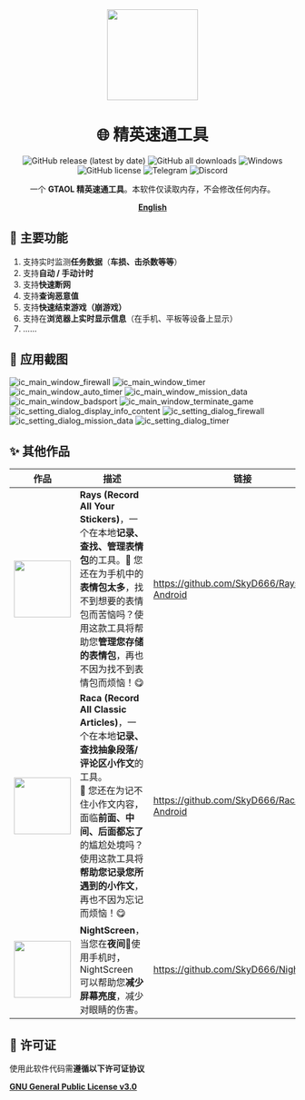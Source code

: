 <div align="center">
    <div>
        <img src="../../image/ico.png" style="height: 160px"/>
    </div>
    <h1>🌐 精英速通工具</h1>
    <p>
        <a href="https://github.com/GTA5Oracle/EliteSpeedrunTool/releases/latest" style="text-decoration:none">
            <img src="https://img.shields.io/github/v/release/GTA5Oracle/EliteSpeedrunTool?display_name=release&style=for-the-badge" alt="GitHub release (latest by date)"/>
        </a>
        <a href="https://github.com/GTA5Oracle/EliteSpeedrunTool/releases/latest" style="text-decoration:none" >
            <img src="https://img.shields.io/github/downloads/GTA5Oracle/EliteSpeedrunTool/total?style=for-the-badge" alt="GitHub all downloads"/>
        </a>
        <a href="https://doc.qt.io/qt-6/supported-platforms.html" style="text-decoration:none" >
            <img src="https://img.shields.io/badge/Windows 10+-blue?style=for-the-badge&logo=windows&logoColor=white" alt="Windows"/>
        </a>
        <a href="https://github.com/GTA5Oracle/EliteSpeedrunTool/blob/master/LICENSE" style="text-decoration:none" >
            <img src="https://img.shields.io/github/license/GTA5Oracle/EliteSpeedrunTool?style=for-the-badge" alt="GitHub license"/>
        </a>
        <a href="https://t.me/SkyD666Chat" style="text-decoration:none" >
            <img src="https://img.shields.io/badge/Telegram-2CA5E0?logo=telegram&logoColor=white&style=for-the-badge" alt="Telegram"/>
        </a>
        <a href="https://discord.gg/pEWEjeJTa3" style="text-decoration:none" >
            <img src="https://img.shields.io/discord/982522006819991622?color=5865F2&label=Discord&logo=discord&logoColor=white&style=for-the-badge" alt="Discord"/>
        </a>
    </p>
    <p>
        一个 <b>GTAOL 精英速通工具</b>。本软件仅读取内存，不会修改任何内存。
    </p>
    <p>
        <b><a href="../../README.md">English</a></b>
    </p>
</div>




## 🎉 主要功能

1. 支持实时监测**任务数据**（**车损、击杀数等等**）
2. 支持**自动 / 手动计时**
3. 支持**快速断网**
4. 支持**查询恶意值**
5. 支持**快速结束游戏（崩游戏）**
6. 支持在**浏览器上实时显示信息**（在手机、平板等设备上显示）
7. ......


## 🤩 应用截图

![ic_main_window_firewall](../../image/zh-rCN/ic_main_window_firewall.png) ![ic_main_window_timer](../../image/zh-rCN/ic_main_window_timer.png)
![ic_main_window_auto_timer](../../image/zh-rCN/ic_main_window_auto_timer.png) ![ic_main_window_mission_data](../../image/zh-rCN/ic_main_window_mission_data.png)
![ic_main_window_badsport](../../image/zh-rCN/ic_main_window_badsport.png) ![ic_main_window_terminate_game](../../image/zh-rCN/ic_main_window_terminate_game.png)
![ic_setting_dialog_display_info_content](../../image/zh-rCN/ic_setting_dialog_display_info_content.png)
![ic_setting_dialog_firewall](../../image/zh-rCN/ic_setting_dialog_firewall.png)
![ic_setting_dialog_mission_data](../../image/zh-rCN/ic_setting_dialog_mission_data.png)
![ic_setting_dialog_timer](../../image/zh-rCN/ic_setting_dialog_timer.png)

## ✨ 其他作品

<table>
<thead>
  <tr>
    <th>作品</th>
    <th>描述</th>
    <th>链接</th>
  </tr>
</thead>
<tbody>
  <tr>
    <td><img src="../../image/Rays.svg" style="height: 100px"/></td>
    <td><b>Rays (Record All Your Stickers)</b>，一个在本地<b>记录、查找、管理表情包</b>的工具。🥰 您还在为手机中的<b>表情包太多</b>，找不到想要的表情包而苦恼吗？使用这款工具将帮助您<b>管理您存储的表情包</b>，再也不因为找不到表情包而烦恼！😋</td>
    <td><a href="https://github.com/SkyD666/Rays-Android">https://github.com/SkyD666/Rays-Android</a></td>
  </tr>
  <tr>
    <td><img src="../../image/Raca.svg" style="height: 100px"/></td>
    <td><b>Raca (Record All Classic Articles)</b>，一个在本地<b>记录、查找抽象段落/评论区小作文</b>的工具。<br/>🤗 您还在为记不住小作文内容，面临<b>前面、中间、后面都忘了</b>的尴尬处境吗？使用这款工具将<b>帮助您记录您所遇到的小作文</b>，再也不因为忘记而烦恼！😋</td>
    <td><a href="https://github.com/SkyD666/Raca-Android">https://github.com/SkyD666/Raca-Android</a></td>
  </tr>
  <tr>
    <td><img src="../../image/NightScreen.svg" style="height: 100px"/></td>
    <td><b>NightScreen</b>，当您在<b>夜间🌙</b>使用手机时，NightScreen 可以帮助您<b>减少屏幕亮度</b>，减少对眼睛的伤害。</td>
    <td><a href="https://github.com/SkyD666/NightScreen">https://github.com/SkyD666/NightScreen</a></td>
  </tr>
</tbody>
</table>

## 📃 许可证

使用此软件代码需**遵循以下许可证协议**

[**GNU General Public License v3.0**](../../LICENSE)
